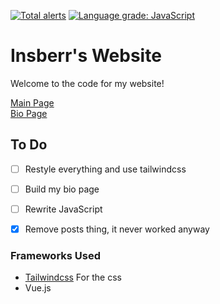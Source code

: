 [![Total alerts](https://img.shields.io/lgtm/alerts/g/Insberr/insberr.github.io.svg?logo=lgtm&logoWidth=18)](https://lgtm.com/projects/g/Insberr/insberr.github.io/alerts/)
[![Language grade: JavaScript](https://img.shields.io/lgtm/grade/javascript/g/Insberr/insberr.github.io.svg?logo=lgtm&logoWidth=18)](https://lgtm.com/projects/g/Insberr/insberr.github.io/context:javascript)

# Insberr's Website
Welcome to the code for my website!

[Main Page](https://insberr.github.io/)  
[Bio Page](https://insberr.github.io/profile/)

## To Do
- [ ] Restyle everything and use tailwindcss
- [ ] Build my bio page
- [ ] Rewrite JavaScript
- [x] Remove posts thing, it never worked anyway


### Frameworks Used
- [Tailwindcss](https://tailwindcss.com/) For the css
- Vue.js

